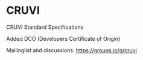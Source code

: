 # CRUVI
CRUVI Standard Specifications

Added DCO (Developers Certificate of Origin)

Mailinglist and discussions: https://groups.io/g/cruvi
